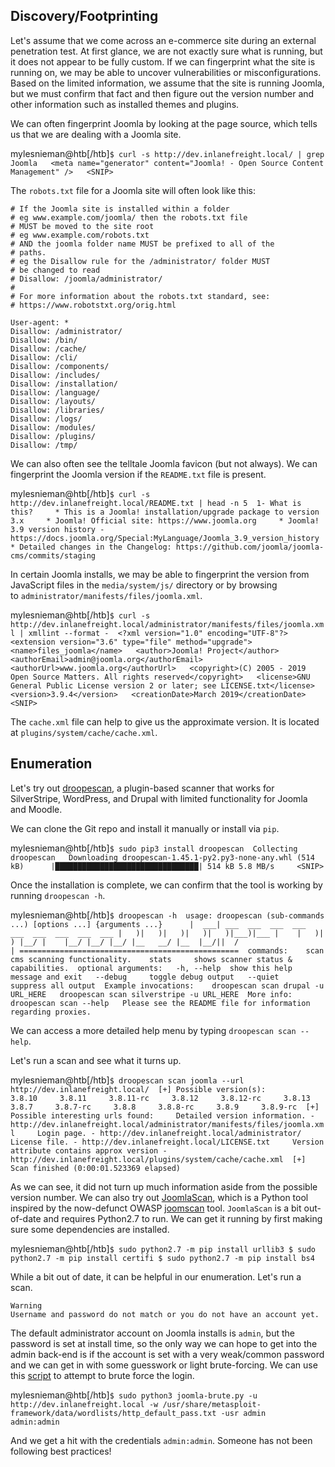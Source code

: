## Discovery/Footprinting

Let's assume that we come across an e-commerce site during an external penetration test. At first glance, we are not exactly sure what is running, but it does not appear to be fully custom. If we can fingerprint what the site is running on, we may be able to uncover vulnerabilities or misconfigurations. Based on the limited information, we assume that the site is running Joomla, but we must confirm that fact and then figure out the version number and other information such as installed themes and plugins.

We can often fingerprint Joomla by looking at the page source, which tells us that we are dealing with a Joomla site.

mylesnieman@htb[/htb]`$ curl -s http://dev.inlanefreight.local/ | grep Joomla  	<meta name="generator" content="Joomla! - Open Source Content Management" />   <SNIP>`

The `robots.txt` file for a Joomla site will often look like this:

```shell-session
# If the Joomla site is installed within a folder
# eg www.example.com/joomla/ then the robots.txt file
# MUST be moved to the site root
# eg www.example.com/robots.txt
# AND the joomla folder name MUST be prefixed to all of the
# paths.
# eg the Disallow rule for the /administrator/ folder MUST
# be changed to read
# Disallow: /joomla/administrator/
#
# For more information about the robots.txt standard, see:
# https://www.robotstxt.org/orig.html

User-agent: *
Disallow: /administrator/
Disallow: /bin/
Disallow: /cache/
Disallow: /cli/
Disallow: /components/
Disallow: /includes/
Disallow: /installation/
Disallow: /language/
Disallow: /layouts/
Disallow: /libraries/
Disallow: /logs/
Disallow: /modules/
Disallow: /plugins/
Disallow: /tmp/
```

We can also often see the telltale Joomla favicon (but not always). We can fingerprint the Joomla version if the `README.txt` file is present.

mylesnieman@htb[/htb]`$ curl -s http://dev.inlanefreight.local/README.txt | head -n 5  1- What is this? 	* This is a Joomla! installation/upgrade package to version 3.x 	* Joomla! Official site: https://www.joomla.org 	* Joomla! 3.9 version history - https://docs.joomla.org/Special:MyLanguage/Joomla_3.9_version_history 	* Detailed changes in the Changelog: https://github.com/joomla/joomla-cms/commits/staging`

In certain Joomla installs, we may be able to fingerprint the version from JavaScript files in the `media/system/js/` directory or by browsing to `administrator/manifests/files/joomla.xml`.

mylesnieman@htb[/htb]`$ curl -s http://dev.inlanefreight.local/administrator/manifests/files/joomla.xml | xmllint --format -  <?xml version="1.0" encoding="UTF-8"?> <extension version="3.6" type="file" method="upgrade">   <name>files_joomla</name>   <author>Joomla! Project</author>   <authorEmail>admin@joomla.org</authorEmail>   <authorUrl>www.joomla.org</authorUrl>   <copyright>(C) 2005 - 2019 Open Source Matters. All rights reserved</copyright>   <license>GNU General Public License version 2 or later; see LICENSE.txt</license>   <version>3.9.4</version>   <creationDate>March 2019</creationDate>     <SNIP>`

The `cache.xml` file can help to give us the approximate version. It is located at `plugins/system/cache/cache.xml`.

## Enumeration

Let's try out [droopescan](https://github.com/droope/droopescan), a plugin-based scanner that works for SilverStripe, WordPress, and Drupal with limited functionality for Joomla and Moodle.

We can clone the Git repo and install it manually or install via `pip`.

mylesnieman@htb[/htb]`$ sudo pip3 install droopescan  Collecting droopescan   Downloading droopescan-1.45.1-py2.py3-none-any.whl (514 kB)      |████████████████████████████████| 514 kB 5.8 MB/s 	  <SNIP>`

Once the installation is complete, we can confirm that the tool is working by running `droopescan -h`.

mylesnieman@htb[/htb]`$ droopescan -h  usage: droopescan (sub-commands ...) [options ...] {arguments ...}      |  ___| ___  ___  ___  ___  ___  ___  ___  ___  ___ |   )|   )|   )|   )|   )|___)|___ |    |   )|   ) |__/ |    |__/ |__/ |__/ |__   __/ |__  |__/||  /                     | =================================================  commands:    scan     cms scanning functionality.    stats     shows scanner status & capabilities.  optional arguments:   -h, --help  show this help message and exit   --debug     toggle debug output   --quiet     suppress all output  Example invocations:    droopescan scan drupal -u URL_HERE   droopescan scan silverstripe -u URL_HERE  More info:    droopescan scan --help   Please see the README file for information regarding proxies.`

We can access a more detailed help menu by typing `droopescan scan --help`.

Let's run a scan and see what it turns up.

mylesnieman@htb[/htb]`$ droopescan scan joomla --url http://dev.inlanefreight.local/  [+] Possible version(s):                                                             3.8.10     3.8.11     3.8.11-rc     3.8.12     3.8.12-rc     3.8.13     3.8.7     3.8.7-rc     3.8.8     3.8.8-rc     3.8.9     3.8.9-rc  [+] Possible interesting urls found:     Detailed version information. - http://dev.inlanefreight.local/administrator/manifests/files/joomla.xml     Login page. - http://dev.inlanefreight.local/administrator/     License file. - http://dev.inlanefreight.local/LICENSE.txt     Version attribute contains approx version - http://dev.inlanefreight.local/plugins/system/cache/cache.xml  [+] Scan finished (0:00:01.523369 elapsed)`

As we can see, it did not turn up much information aside from the possible version number. We can also try out [JoomlaScan](https://github.com/drego85/JoomlaScan), which is a Python tool inspired by the now-defunct OWASP [joomscan](https://github.com/OWASP/joomscan) tool. `JoomlaScan` is a bit out-of-date and requires Python2.7 to run. We can get it running by first making sure some dependencies are installed.

mylesnieman@htb[/htb]`$ sudo python2.7 -m pip install urllib3 $ sudo python2.7 -m pip install certifi $ sudo python2.7 -m pip install bs4`

While a bit out of date, it can be helpful in our enumeration. Let's run a scan.


```shell-session
Warning
Username and password do not match or you do not have an account yet.
```

The default administrator account on Joomla installs is `admin`, but the password is set at install time, so the only way we can hope to get into the admin back-end is if the account is set with a very weak/common password and we can get in with some guesswork or light brute-forcing. We can use this [script](https://github.com/ajnik/joomla-bruteforce) to attempt to brute force the login.

mylesnieman@htb[/htb]`$ sudo python3 joomla-brute.py -u http://dev.inlanefreight.local -w /usr/share/metasploit-framework/data/wordlists/http_default_pass.txt -usr admin   admin:admin`

And we get a hit with the credentials `admin:admin`. Someone has not been following best practices!